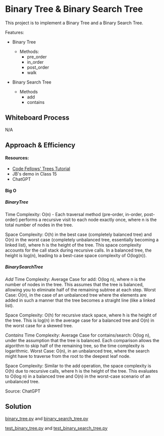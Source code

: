 # Binary Tree & Binary Search Tree
This project is to implement a Binary Tree and a Binary Search Tree.

Features:

- Binary Tree
  - Methods:
    - pre_order
    - in_order
    - post_order
    - walk

- Binary Search Tree
  - Methods
    - add
    - contains


## Whiteboard Process
N/A


## Approach & Efficiency

#### Resources:

- [Code Fellows' Trees Tutorial](https://codefellows.github.io/common_curriculum/data_structures_and_algorithms/Code_401/class-15/resources/Trees.html)
- JB's demo in Class 15
- ChatGPT

#### Big O

##### BinaryTree
Time Complexity: O(n) - Each traversal method (pre-order, in-order, post-order) performs a recursive visit to each node exactly once, where n is the total number of nodes in the tree.

Space Complexity: O(h) in the best case (completely balanced tree) and O(n) in the worst case (completely unbalanced tree, essentially becoming a linked list), where h is the height of the tree. This space complexity accounts for the call stack during recursive calls. In a balanced tree, the height is log(n), leading to a best-case space complexity of O(log(n)).

##### BinarySearchTree

*Add*
Time Complexity: Average Case for add: O(log n), where n is the number of nodes in the tree. This assumes that the tree is balanced, allowing you to eliminate half of the remaining subtree at each step. Worst Case: O(n), in the case of an unbalanced tree where the elements are added in such a manner that the tree becomes a straight line (like a linked list).

Space Complexity: O(h) for recursive stack space, where h is the height of the tree. This is log(n) in the average case for a balanced tree and O(n) in the worst case for a skewed tree.

*Contains*
Time Complexity:
Average Case for contains/search: O(log n), under the assumption that the tree is balanced. Each comparison allows the algorithm to skip half of the remaining tree, so the time complexity is logarithmic. Worst Case: O(n), in an unbalanced tree, where the search might have to traverse from the root to the deepest leaf node.

Space Complexity: Similar to the add operation, the space complexity is O(h) due to recursive calls, where h is the height of the tree. This evaluates to O(log n) in a balanced tree and O(n) in the worst-case scenario of an unbalanced tree.

Source: ChatGPT


## Solution
[binary_tree.py](/python/data_structures/stack.py)
and [binary_search_tree.py](/python/tests/data_structures/test_stack.py)

[test_binary_tree.py](/python/tests/data_structures/test_binary_tree.py)
and [test_binary_search_tree.py](/python/tests/data_structures/test_binary_search_tree.py)
